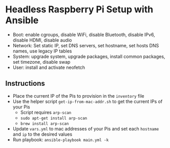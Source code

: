 # Headless Raspberry Pi Setup with Ansible

* Boot: enable cgroups, disable WiFi, disable Bluetooth, disable IPv6, disable HDMI, disable audio
* Network: Set static IP, set DNS servers, set hostname, set hosts DNS names, use legacy IP tables
* System: upgrade system, upgrade packages, install common packages, set timezone, disable swap
* User: install and activate neofetch

## Instructions

* Place the current IP of the Pis to provision in the `inventory` file
* Use the helper script `get-ip-from-mac-addr.sh` to get the current IPs of your Pis
  * Script requires `arp-scan`
  * `sudo apt-get install arp-scan`
  * `brew install arp-scan`
* Update `vars.yml` to mac addresses of your Pis and set each `hostname` and `ip` to the desired values
* Run playbook: `ansible-playbook main.yml -k`
